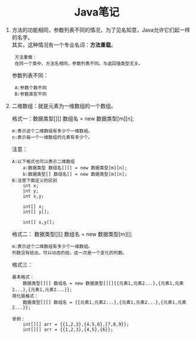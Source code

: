 # <center> Java笔记</center>

1. 方法的功能相同，参数列表不同的情况，为了见名知意，Java允许它们起一样的名字。  
其实，这种情况有一个专业名词：**方法重载**。  

		方法重载：  
		在同一个类中，方法名相同，参数列表不同。与返回值类型无关。  
    参数列表不同：    

        A:参数个数不同    
        B:参数类型不同    

2. 	二维数组：就是元素为一维数组的一个数组。
	
	格式一：数据类型[][] 数组名 = new 数据类型[m][n];  

		m:表示这个二维数组有多少个一维数组。
		n:表示每一个一维数组的元素有多少个。
	注意：

		A:以下格式也可以表示二维数组  
			a:数据类型 数组名[][] = new 数据类型[m][n];
			b:数据类型[] 数组名[] = new 数据类型[m][n];
		B:注意下面定义的区别
			int x;
			int y;
			int x,y;
			
			int[] x;
			int[] y[];
			
			int[] x,y[];
	格式二：
		数据类型[][] 数组名 = new 数据类型[m][];
		
		m:表示这个二维数组有多少个一维数组。
		列数没有给出，可以动态的给。这一次是一个变化的列数。
	格式三：  

		基本格式：
			数据类型[][] 数组名 = new 数据类型[][]{{元素1,元素2...},{元素1,元素2...},{元素1,元素2...}};
		简化版格式：
			数据类型[][] 数组名 = {{元素1,元素2...},{元素1,元素2...},{元素1,元素2...}};
			
		举例：
			int[][] arr = {{1,2,3},{4,5,6},{7,8,9}};
			int[][] arr = {{1,2,3},{4,5},{6}};